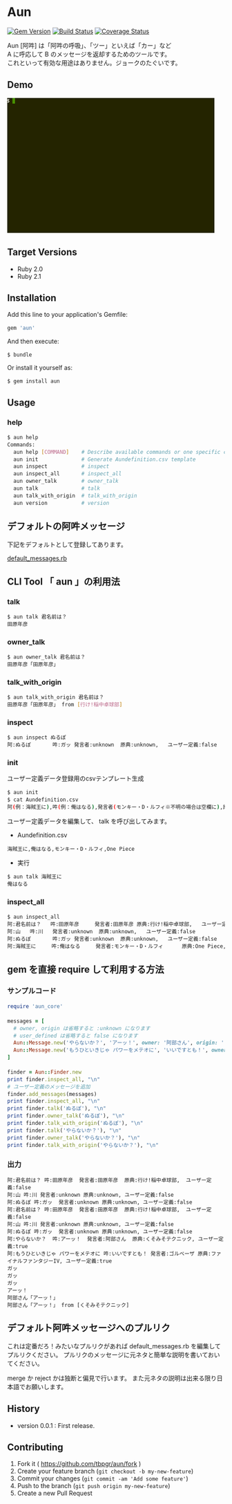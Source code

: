# Aun

[![Gem Version](https://badge.fury.io/rb/aun.svg)](http://badge.fury.io/rb/aun)
[![Build Status](https://travis-ci.org/tbpgr/aun.png?branch=master)](https://travis-ci.org/tbpgr/aun)
[![Coverage Status](https://coveralls.io/repos/tbpgr/aun/badge.png)](https://coveralls.io/r/tbpgr/aun)

Aun [阿吽] は「阿吽の呼吸」、「ツー」といえば「カー」など  
A に呼応して B のメッセージを返却するためのツールです。  
これといって有効な用途はありません。ジョークのたぐいです。  

## Demo
![demo](./images/aun.gif)

## Target Versions
* Ruby 2.0
* Ruby 2.1

## Installation

Add this line to your application's Gemfile:

```ruby
gem 'aun'
```

And then execute:

    $ bundle

Or install it yourself as:

    $ gem install aun

## Usage
### help
~~~bash
$ aun help
Commands:
  aun help [COMMAND]    # Describe available commands or one specific command
  aun init              # Generate Aundefinition.csv template
  aun inspect           # inspect
  aun inspect_all       # inspect_all
  aun owner_talk        # owner_talk
  aun talk              # talk
  aun talk_with_origin  # talk_with_origin
  aun version           # version
~~~

## デフォルトの阿吽メッセージ
下記をデフォルトとして登録してあります。

[default_messages.rb](./lib/aun/default_messages.rb)

## CLI Tool 「 aun 」の利用法
### talk
~~~bash
$ aun talk 君名前は？
田原年彦
~~~

### owner_talk
~~~bash
$ aun owner_talk 君名前は？
田原年彦「田原年彦」
~~~

### talk_with_origin
~~~bash
$ aun talk_with_origin 君名前は？
田原年彦「田原年彦」 from [行け!稲中卓球部]
~~~

### inspect
~~~bash
$ aun inspect ぬるぽ
阿:ぬるぽ       吽:ガッ 発言者:unknown  原典:unknown,   ユーザー定義:false
~~~

### init
ユーザー定義データ登録用のcsvテンプレート生成

~~~bash
$ aun init
$ cat Aundefinition.csv
阿(例：海賊王に),吽(例：俺はなる),発言者(モンキー・D・ルフィ※不明の場合は空欄に),原典(One Piece※不明の場合は空欄に)
~~~

ユーザー定義データを編集して、 talk を呼び出してみます。

* Aundefinition.csv

~~~
海賊王に,俺はなる,モンキー・D・ルフィ,One Piece
~~~

* 実行

~~~bash
$ aun talk 海賊王に
俺はなる
~~~

### inspect_all
~~~bash
$ aun inspect_all
阿:君名前は？   吽:田原年彦     発言者:田原年彦 原典:行け!稲中卓球部,   ユーザー定義:false
阿:山   吽:川   発言者:unknown  原典:unknown,   ユーザー定義:false
阿:ぬるぽ       吽:ガッ 発言者:unknown  原典:unknown,   ユーザー定義:false
阿:海賊王に     吽:俺はなる     発言者:モンキー・D・ルフィ      原典:One Piece, ユーザー定義:true
~~~

## gem を直接 require して利用する方法

### サンプルコード
~~~ruby
require 'aun_core'

messages = [
  # owner, origin は省略すると :unknown になります
  # user_defined は省略すると false になります
  Aun::Message.new('やらないか？', 'アーッ！', owner: '阿部さん', origin: 'くそみそテクニック', user_defined: true),
  Aun::Message.new('もうひといきじゃ パワーをメテオに', 'いいですとも！', owner: 'ゴルベーザ', origin: 'ファイナルファンタジーIV', user_defined: true)
]

finder = Aun::Finder.new
print finder.inspect_all, "\n"
# ユーザー定義のメッセージを追加
finder.add_messages(messages)
print finder.inspect_all, "\n"
print finder.talk('ぬるぽ'), "\n"
print finder.owner_talk('ぬるぽ'), "\n"
print finder.talk_with_origin('ぬるぽ'), "\n"
print finder.talk('やらないか？'), "\n"
print finder.owner_talk('やらないか？'), "\n"
print finder.talk_with_origin('やらないか？'), "\n"
~~~

### 出力

~~~
阿:君名前は？ 吽:田原年彦  発言者:田原年彦  原典:行け!稲中卓球部,  ユーザー定義:false
阿:山 吽:川 発言者:unknown 原典:unknown, ユーザー定義:false
阿:ぬるぽ 吽:ガッ  発言者:unknown 原典:unknown, ユーザー定義:false
阿:君名前は？ 吽:田原年彦  発言者:田原年彦  原典:行け!稲中卓球部,  ユーザー定義:false
阿:山 吽:川 発言者:unknown 原典:unknown, ユーザー定義:false
阿:ぬるぽ 吽:ガッ  発言者:unknown 原典:unknown, ユーザー定義:false
阿:やらないか？  吽:アーッ！  発言者:阿部さん  原典:くそみそテクニック, ユーザー定義:true
阿:もうひといきじゃ パワーをメテオに 吽:いいですとも！ 発言者:ゴルベーザ 原典:ファイナルファンタジーIV, ユーザー定義:true
ガッ
ガッ
ガッ
アーッ！
阿部さん「アーッ！」
阿部さん「アーッ！」 from [くそみそテクニック]
~~~

## デフォルト阿吽メッセージへのプルリク
これは定番だろ！みたいなプルリクがあれば default_messages.rb を編集してプルリクください。
プルリクのメッセージに元ネタと簡単な説明を書いておいてください。

merge か reject かは独断と偏見で行います。
また元ネタの説明は出来る限り日本語でお願いします。

## History
* version 0.0.1 : First release.

## Contributing

1. Fork it ( https://github.com/tbpgr/aun/fork )
2. Create your feature branch (`git checkout -b my-new-feature`)
3. Commit your changes (`git commit -am 'Add some feature'`)
4. Push to the branch (`git push origin my-new-feature`)
5. Create a new Pull Request

